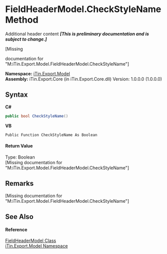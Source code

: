 # FieldHeaderModel.CheckStyleName Method 
Additional header content _**\[This is preliminary documentation and is subject to change.\]**_

\[Missing <summary> documentation for "M:iTin.Export.Model.FieldHeaderModel.CheckStyleName"\]

**Namespace:**&nbsp;<a href="ef57ffcc-e95e-b212-5a46-9aa6f5a3511f">iTin.Export.Model</a><br />**Assembly:**&nbsp;iTin.Export.Core (in iTin.Export.Core.dll) Version: 1.0.0.0 (1.0.0.0)

## Syntax

**C#**<br />
``` C#
public bool CheckStyleName()
```

**VB**<br />
``` VB
Public Function CheckStyleName As Boolean
```


#### Return Value
Type: Boolean<br />\[Missing <returns> documentation for "M:iTin.Export.Model.FieldHeaderModel.CheckStyleName"\]

## Remarks
\[Missing <remarks> documentation for "M:iTin.Export.Model.FieldHeaderModel.CheckStyleName"\]

## See Also


#### Reference
<a href="53f9d64f-007c-8b88-08c4-f96c45458ff3">FieldHeaderModel Class</a><br /><a href="ef57ffcc-e95e-b212-5a46-9aa6f5a3511f">iTin.Export.Model Namespace</a><br />